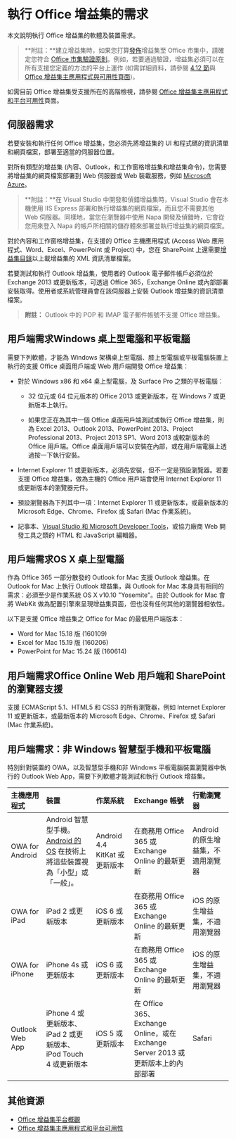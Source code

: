 
# <a name="requirements-for-running-office-add-ins"></a>執行 Office 增益集的需求


本文說明執行 Office 增益集的軟體及裝置需求。

>**附註：**建立增益集時，如果您打算[發佈](../publish/publish.md)增益集至 Office 市集中，請確定您符合 [Office 市集驗證原則](https://msdn.microsoft.com/en-us/library/jj220035.aspx)。例如，若要通過驗證，增益集必須可以在所有支援您定義的方法的平台上運作 (如需詳細資料，請參閱 [4.12 節](https://msdn.microsoft.com/en-us/library/jj220035.aspx#Anchor_3)與 [Office 增益集主應用程式與可用性頁面](https://dev.office.com/add-in-availability))。

如需目前 Office 增益集受支援所在的高階檢視，請參閱 [Office 增益集主應用程式和平台可用性](http://dev.office.com/add-in-availability)頁面。

## <a name="server-requirements"></a>伺服器需求

若要安裝和執行任何 Office 增益集，您必須先將增益集的 UI 和程式碼的資訊清單和網頁檔案，部署至適當的伺服器位置。

對所有類型的增益集 (內容、Outlook，和工作窗格增益集和增益集命令)，您需要將增益集的網頁檔案部署到 Web 伺服器或 Web 裝載服務，例如 [Microsoft Azure](../publish/host-an-office-add-in-on-microsoft-azure.md)。


 >**附註：**在 Visual Studio 中開發和偵錯增益集時，Visual Studio 會在本機使用 IIS Express 部署和執行增益集的網頁檔案，而且您不需要其他 Web 伺服器。同樣地，當您在瀏覽器中使用 Napa 開發及偵錯時，它會從您用來登入 Napa 的帳戶所相關的儲存體來部署並執行增益集的網頁檔案。

對於內容和工作窗格增益集，在支援的 Office 主機應用程式 (Access Web 應用程式、Word、Excel、PowerPoint 或 Project) 中，您在 SharePoint 上還需要[增益集目錄](../publish/publish-task-pane-and-content-add-ins-to-an-add-in-catalog.md)以上載增益集的 XML 資訊清單檔案。

若要測試和執行 Outlook 增益集，使用者的 Outlook 電子郵件帳戶必須位於 Exchange 2013 或更新版本，可透過 Office 365，Exchange Online 或內部部署安裝取得。使用者或系統管理員會在該伺服器上安裝 Outlook 增益集的資訊清單檔案。

 >**附註：** Outlook 中的 POP 和 IMAP 電子郵件帳號不支援 Office 增益集。




## <a name="client-requirements-windows-desktop-and-tablet"></a>用戶端需求Windows 桌上型電腦和平板電腦

需要下列軟體，才能為 Windows 架構桌上型電腦、膝上型電腦或平板電腦裝置上執行的支援 Office 桌面用戶端或 Web 用戶端開發 Office 增益集︰


- 對於 Windows x86 和 x64 桌上型電腦，及 Surface Pro 之類的平板電腦︰

    - 32 位元或 64 位元版本的 Office 2013 或更新版本，在 Windows 7 或更新版本上執行。

    - 如果您正在為其中一個 Office 桌面用戶端測試或執行 Office 增益集，則為 Excel 2013、Outlook 2013、PowerPoint 2013、Project Professional 2013、Project 2013 SP1、Word 2013 或較新版本的 Office 用戶端。Office 桌面用戶端可以安裝在內部，或在用戶端電腦上透過按一下執行安裝。

- Internet Explorer 11 或更新版本，必須先安裝，但不一定是預設瀏覽器。若要支援 Office 增益集，做為主機的 Office 用戶端會使用 Internet Explorer 11 或更新版本的瀏覽器元件。

- 預設瀏覽器為下列其中一項︰Internet Explorer 11 或更新版本，或最新版本的 Microsoft Edge、Chrome、Firefox 或 Safari (Mac 作業系統)。

- 記事本、[Visual Studio 和 Microsoft Developer Tools](https://www.visualstudio.com/features/office-tools-vs)，或協力廠商 Web 開發工具之類的 HTML 和 JavaScript 編輯器。


## <a name="client-requirements-os-x-desktop"></a>用戶端需求OS X 桌上型電腦

作為 Office 365 一部分散發的 Outlook for Mac 支援 Outlook 增益集。在 Outlook for Mac 上執行 Outlook 增益集，與 Outlook for Mac 本身具有相同的需求︰必須至少是作業系統 OS X v10.10 "Yosemite"。由於 Outlook for Mac 會將 WebKit 做為配置引擎來呈現增益集頁面，但也沒有任何其他的瀏覽器相依性。

以下是支援 Office 增益集之 Office for Mac 的最低用戶端版本︰
- Word for Mac 15.18 版 (160109) 
- Excel for Mac 15.19 版 (160206) 
- PowerPoint for Mac 15.24 版 (160614)

## <a name="client-requirements-browser-support-for-office-online-web-clients-and-sharepoint"></a>用戶端需求Office Online Web 用戶端和 SharePoint 的瀏覽器支援

支援 ECMAScript 5.1、HTML5 和 CSS3 的所有瀏覽器，例如 Internet Explorer 11 或更新版本，或最新版本的 Microsoft Edge、Chrome、Firefox 或 Safari (Mac 作業系統)。


## <a name="client-requirements-non-windows-smartphone-and-tablet"></a>用戶端需求︰非 Windows 智慧型手機和平板電腦

特別針對裝置的 OWA，以及智慧型手機和非 Windows 平板電腦裝置瀏覽器中執行的 Outlook Web App，需要下列軟體才能測試和執行 Outlook 增益集。


| 主機應用程式 | 裝置 | 作業系統 | Exchange 帳號 | 行動瀏覽器 |
|:-----|:-----|:-----|:-----|:-----|
|OWA for Android|Android 智慧型手機。[Android 的 OS](https://developer.android.com/guide/practices/screens_support.html) 在技術上將這些裝置視為「小型」或「一般」。|Android 4.4 KitKat 或更新版本|在商務用 Office 365 或 Exchange Online 的最新更新|Android 的原生增益集，不適用瀏覽器|
|OWA for iPad|iPad 2 或更新版本|iOS 6 或更新版本|在商務用 Office 365 或 Exchange Online 的最新更新|iOS 的原生增益集，不適用瀏覽器|
|OWA for iPhone|iPhone 4s 或更新版本|iOS 6 或更新版本|在商務用 Office 365 或 Exchange Online 的最新更新|iOS 的原生增益集，不適用瀏覽器|
|Outlook Web App|iPhone 4 或更新版本、iPad 2 或更新版本、iPod Touch 4 或更新版本|iOS 5 或更新版本|在 Office 365、Exchange Online，或在 Exchange Server 2013 或更新版本上的內部部署|Safari|


## <a name="additional-resources"></a>其他資源

- [Office 增益集平台概觀](../../docs/overview/office-add-ins.md)
- [Office 增益集主應用程式和平台可用性](http://dev.office.com/add-in-availability)

